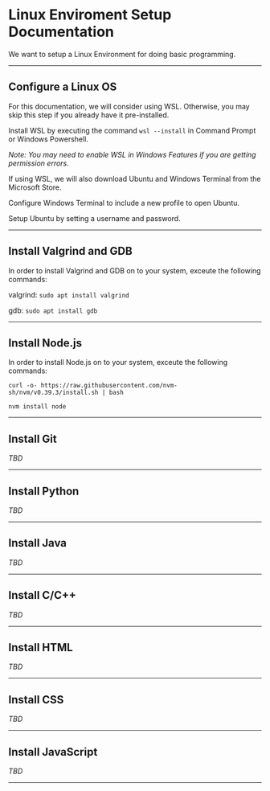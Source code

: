 # Linux Enviroment Setup Documentation

We want to setup a Linux Environment for doing basic programming.

***

## Configure a Linux OS

For this documentation, we will consider using WSL. Otherwise, you may skip this step if you already have it pre-installed.

Install WSL by executing the command ```wsl --install``` in Command Prompt or Windows Powershell.

*Note: You may need to enable WSL in Windows Features if you are getting permission errors.*

If using WSL, we will also download Ubuntu and Windows Terminal from the Microsoft Store.

Configure Windows Terminal to include a new profile to open Ubuntu.

Setup Ubuntu by setting a username and password.

***

## Install Valgrind and GDB

In order to install Valgrind and GDB on to your system, exceute the following commands:

valgrind: ```sudo apt install valgrind```

gdb: ```sudo apt install gdb```

***

## Install Node.js

In order to install Node.js on to your system, exceute the following commands:

```curl -o- https://raw.githubusercontent.com/nvm-sh/nvm/v0.39.3/install.sh | bash```

```nvm install node```

***

## Install Git

*TBD*

***

## Install Python

*TBD*

***

## Install Java

*TBD*

***

## Install C/C++

*TBD*

***

## Install HTML

*TBD*

***

## Install CSS

*TBD*

***

## Install JavaScript

*TBD*

***
